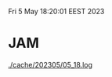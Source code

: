 Fri  5 May 18:20:01 EEST 2023
# JAM
<a href='./cache/202305/05_18.log'>./cache/202305/05_18.log</a>
